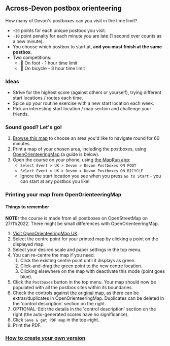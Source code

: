 ## Across-Devon postbox orienteering

How many of Devon's postboxes can you visit in the time limit?

- `+20` points for each unique postbox you visit.
- `-10` point penalty for each minute you are late (1 second over counts as 
  a new minute).
- You choose which postbox to start at, **and you must finish at the same 
  postbox**.
- Two competitions:
  - 🏃 On foot - 1 hour time limit
  - 🚴 On bicycle - 3 hour time limit

### Ideas

- Strive for the highest score (against others or yourself), trying different 
  start locations / routes each time.
- Spice up your routine exercise with a new start location each week.
- Pick an interesting start location / map section and challenge your friends.

### Sound good? Let's go!

1. [Browse this map](https://overpass-turbo.eu/s/1oC7)
to choose an area you'd like to navigate round for 60 minutes.
2. Print a map of your chosen area, including the postboxes, using
[OpenOrienteeringMap](https://oomap.co.uk/gb/#/new/streeto/13/-3.5367/50.7212/)
(a guide is below).
3. Open the course on your phone, using
[the MapRun app](https://maprunners.weebly.com/):
   - `Select Event > UK > Devon > Devon Postboxes ON FOOT`
   - `Select Event > UK > Devon > Devon Postboxes ON BICYCLE`
   - Ignore the start location you see when you press `Go to Start` - you can 
     start at any postbox you like!

### Printing your map from OpenOrienteeringMap

#### Things to remember

**NOTE:** the course is made from all postboxes on OpenStreetMap on 27/11/2022. 
There might be small differences with OpenOrienteeringMap.

1. [Visit OpenOrienteeringMap UK](https://oomap.co.uk/gb/#/new/streeto/13/-3.5367/50.7212/).
2. Select the centre point for your printed map by clicking a point on the 
displayed map.
3. Select your desired scale and paper settings in the top menu.
4. You can re-centre the map if you need:
   1. Click the existing centre point until it displays as green.
   2. Click-and-drag the green point to the new centre location.
   3. Clicking elsewhere on the map with deactivate this mode (point goes blue).
5. Click the `Postboxes` button in the top menu. Your map should now be 
populated with all the postbox sites within its boundaries.
6. Check the controls against [the original map](https://overpass-turbo.eu/s/1oC7),
as there can be extras/duplicates in OpenOrienteeringMap. Duplicates can be 
deleted in the 'control description' section on the right.
7. OPTIONAL: Edit the details in the 'control description' section on the right
(the auto-generated scores have no significance).
8. Click `Save & get PDF map` in the top-right.
9. Print the PDF.

### [How to create your own version](postbox_o_howto.md)
